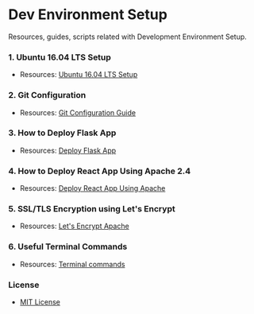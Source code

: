 # Dev Environment Setup
Resources, guides, scripts related with Development Environment Setup.



### 1. Ubuntu 16.04 LTS Setup
* Resources: [Ubuntu 16.04 LTS Setup](/docs/UBUNTU_SETUP.md)



### 2. Git Configuration
* Resources: [Git Configuration Guide](/git-terminal-config/README.md)



### 3. How to Deploy Flask App
* Resources: [Deploy Flask App](/docs/DEPLOY_FLASK_APP.md)



### 4. How to Deploy React App Using Apache 2.4
* Resources: [Deploy React App Using Apache](/docs/DEPLOY_REACT_APP_USING_APACHE.md)



### 5. SSL/TLS Encryption using Let's Encrypt
* Resources: [Let's Encrypt Apache](/apache-tls-setup/README.md)



### 6. Useful Terminal Commands
* Resources: [Terminal commands](/docs/TERMINAL.md)



### License
* [MIT License](/LICENSE)
